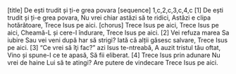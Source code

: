 [title] De ești trudit și ți-e grea povara
[sequence] 1,c,2,c,3,c,4,c
[1]
De ești trudit și ți-e grea povara,
Nu vrei chiar astăzi să te ridici,
Astăzi e clipa hotărâtoare,
Trece Isus pe aici.
[chorus]
Trece Isus pe aici,
Trece Isus pe aici,
Cheamă-L și cere-I îndurare,
Trece Isus pe aici.
[2]
Vei refuza marea Sa iubire
Sau vei veni după har să strigi?
Iată că alții găsesc salvare,
Trece Isus pe aici.
[3]
“Ce vrei să îţi fac?” azi Isus te-ntreabă,
A auzit tristul tău oftat,
Vino și spune-I ce te apasă,
Să fii eliberat.
[4]
Trece Isus prin adunare
Nu vrei de haine Lui să te atingi?
Are putere de vindecare
Trece Isus pe aici.

